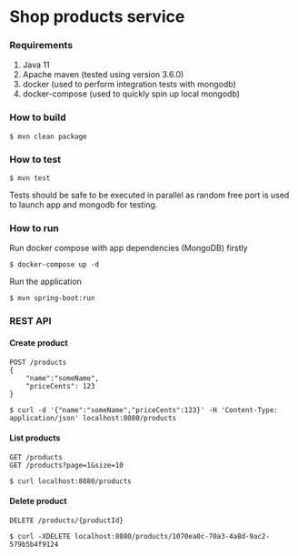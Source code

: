 # Shop products service

### Requirements

1. Java 11
2. Apache maven (tested using version 3.6.0)
3. docker (used to perform integration tests with mongodb)
4. docker-compose (used to quickly spin up local mongodb)

### How to build

```
$ mvn clean package
```

### How to test
```
$ mvn test
```
Tests should be safe to be executed in parallel as random free port is 
used to launch app and mongodb for testing.

### How to run

Run docker compose with app dependencies (MongoDB) firstly
```
$ docker-compose up -d
```
Run the application
```
$ mvn spring-boot:run
```

### REST API
#### Create product

```
POST /products 
{
    "name":"someName",
    "priceCents": 123
}
```
```
$ curl -d '{"name":"someName","priceCents":123}' -H 'Content-Type: application/json' localhost:8080/products
```
#### List products

```
GET /products
GET /products?page=1&size=10
```
```
$ curl localhost:8080/products
```
#### Delete product

```
DELETE /products/{productId}
```
```
$ curl -XDELETE localhost:8080/products/1070ea0c-70a3-4a8d-9ac2-579b5b4f9124
```

